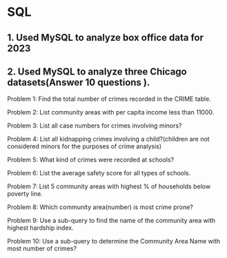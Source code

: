 # SQL
## 1. Used MySQL to analyze box office data for 2023
## 2. Used MySQL to analyze three Chicago datasets(Answer 10 questions ).
Problem 1: Find the total number of crimes recorded in the CRIME table.

Problem 2: List community areas with per capita income less than 11000.

Problem 3: List all case numbers for crimes involving minors?

Problem 4: List all kidnapping crimes involving a child?(children are not considered minors for the purposes of crime analysis)

Problem 5: What kind of crimes were recorded at schools?

Problem 6: List the average safety score for all types of schools.

Problem 7: List 5 community areas with highest % of households below poverty line.

Problem 8: Which community area(number) is most crime prone?

Problem 9: Use a sub-query to find the name of the community area with highest hardship index.

Problem 10: Use a sub-query to determine the Community Area Name with most number of crimes?
